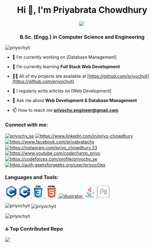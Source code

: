 <h1 align="center">Hi 👋, I'm Priyabrata Chowdhury</h1>
<div align="center"> <img src="https://github.com/priyochyit/priyochyit/blob/main/PRIYO%20IT%20Cover%20Page.png"> </div>
<h3 align="center">B.Sc. (Engg.) in Computer Science and Engineering</h3>

<p align="left"> <img src="https://komarev.com/ghpvc/?username=priyochyit&label=Profile%20views&color=0e75b6&style=flat" alt="priyochyit" /> </p>

- 🔭 I’m currently working on [Database Management]

- 🌱 I’m currently learning **Full Stack Web Development**

- 👨‍💻 All of my projects are available at [https://github.com/priyochyit](https://github.com/priyochyit)

- 📝 I regularly write articles on [Web Development]

- 💬 Ask me about **Web Development & Database Management**

- 📫 How to reach me **priyochy.engineer@gmail.com**

<h3 align="left">Connect with me:</h3>
<p align="left">
<a href="https://twitter.com/priyochy_se" target="blank"><img align="center" src="https://raw.githubusercontent.com/rahuldkjain/github-profile-readme-generator/master/src/images/icons/Social/twitter.svg" alt="priyochy_se" height="30" width="40" /></a>
<a href="https://linkedin.com/in/https://www.linkedin.com/in/priyo-chowdhury" target="blank"><img align="center" src="https://raw.githubusercontent.com/rahuldkjain/github-profile-readme-generator/master/src/images/icons/Social/linked-in-alt.svg" alt="https://www.linkedin.com/in/priyo-chowdhury" height="30" width="40" /></a>
<a href="https://fb.com/https://www.facebook.com/priyabratachy" target="blank"><img align="center" src="https://raw.githubusercontent.com/rahuldkjain/github-profile-readme-generator/master/src/images/icons/Social/facebook.svg" alt="https://www.facebook.com/priyabratachy" height="30" width="40" /></a>
<a href="https://instagram.com/https://instagram.com/priyo_chowdhury.23" target="blank"><img align="center" src="https://raw.githubusercontent.com/rahuldkjain/github-profile-readme-generator/master/src/images/icons/Social/instagram.svg" alt="https://instagram.com/priyo_chowdhury.23" height="30" width="40" /></a>
<a href="https://www.youtube.com/c/https://www.youtube.com/codechamp_priyo" target="blank"><img align="center" src="https://raw.githubusercontent.com/rahuldkjain/github-profile-readme-generator/master/src/images/icons/Social/youtube.svg" alt="https://www.youtube.com/codechamp_priyo" height="30" width="40" /></a>
<a href="https://codeforces.com/profile/https://codeforces.com/profile/priyochy_se" target="blank"><img align="center" src="https://raw.githubusercontent.com/rahuldkjain/github-profile-readme-generator/master/src/images/icons/Social/codeforces.svg" alt="https://codeforces.com/profile/priyochy_se" height="30" width="40" /></a>
<a href="https://auth.geeksforgeeks.org/user/https://auth.geeksforgeeks.org/user/priyoc0jss" target="blank"><img align="center" src="https://raw.githubusercontent.com/rahuldkjain/github-profile-readme-generator/master/src/images/icons/Social/geeks-for-geeks.svg" alt="https://auth.geeksforgeeks.org/user/priyoc0jss" height="30" width="40" /></a>
</p>

<h3 align="left">Languages and Tools:</h3>
<p align="left"> <a href="https://www.cprogramming.com/" target="_blank" rel="noreferrer"> <img src="https://raw.githubusercontent.com/devicons/devicon/master/icons/c/c-original.svg" alt="c" width="40" height="40"/> </a> <a href="https://www.w3schools.com/cpp/" target="_blank" rel="noreferrer"> <img src="https://raw.githubusercontent.com/devicons/devicon/master/icons/cplusplus/cplusplus-original.svg" alt="cplusplus" width="40" height="40"/> </a> <a href="https://www.w3schools.com/css/" target="_blank" rel="noreferrer"> <img src="https://raw.githubusercontent.com/devicons/devicon/master/icons/css3/css3-original-wordmark.svg" alt="css3" width="40" height="40"/> </a> <a href="https://www.w3.org/html/" target="_blank" rel="noreferrer"> <img src="https://raw.githubusercontent.com/devicons/devicon/master/icons/html5/html5-original-wordmark.svg" alt="html5" width="40" height="40"/> </a> <a href="https://www.adobe.com/in/products/illustrator.html" target="_blank" rel="noreferrer"> <img src="https://www.vectorlogo.zone/logos/adobe_illustrator/adobe_illustrator-icon.svg" alt="illustrator" width="40" height="40"/> </a> <a href="https://www.java.com" target="_blank" rel="noreferrer"> <img src="https://raw.githubusercontent.com/devicons/devicon/master/icons/java/java-original.svg" alt="java" width="40" height="40"/> </a> <a href="https://www.photoshop.com/en" target="_blank" rel="noreferrer"> <img src="https://raw.githubusercontent.com/devicons/devicon/master/icons/photoshop/photoshop-line.svg" alt="photoshop" width="40" height="40"/> </a> </p>

<p><img align="left" src="https://github-readme-stats.vercel.app/api/top-langs?username=priyochyit&show_icons=true&locale=en&layout=compact" alt="priyochyit" /></p>

<p>&nbsp;<img align="center" src="https://github-readme-stats.vercel.app/api?username=priyochyit&show_icons=true&locale=en" alt="priyochyit" /></p>

<p><img align="center" src="https://github-readme-streak-stats.herokuapp.com/?user=priyochyit&" alt="priyochyit" /></p>

### 🔝 Top Contributed Repo
![](https://github-contributor-stats.vercel.app/api?username=priyochyit&limit=5&theme=flat&combine_all_yearly_contributions=true)

